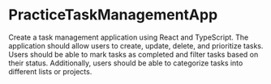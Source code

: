 # PracticeTaskManagementApp
 Create a task management application using React and TypeScript. The application should allow users to create, update, delete, and prioritize tasks. Users should be able to mark tasks as completed and filter tasks based on their status. Additionally, users should be able to categorize tasks into different lists or projects.
